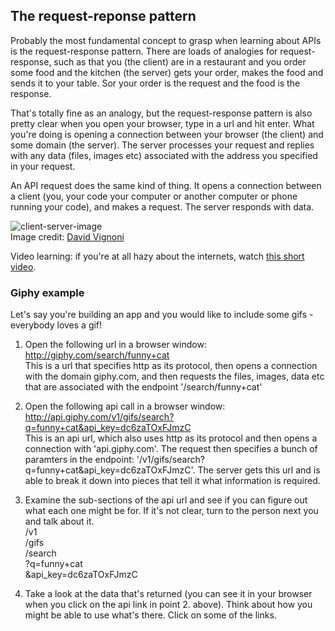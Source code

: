 ## The request-reponse pattern

Probably the most fundamental concept to grasp when learning about APIs is the request-response pattern. There are loads of analogies for request-response, such as that you (the client) are in a restaurant and you order some food and the kitchen (the server) gets your order, makes the food and sends it to your table. Sor your order is the request and the food is the response.  

That's totally fine as an analogy, but the request-response pattern is also pretty clear when you open your browser, type in a url and hit enter. What you're doing is opening a connection between your browser (the client) and some domain (the server). The server processes your request and replies with any data (files, images etc) associated with the address you specified in your request.  

An API request does the same kind of thing. It opens a connection between a client (you, your code your computer or another computer or phone running your code), and makes a request. The server responds with data.

![client-server-image](https://upload.wikimedia.org/wikipedia/commons/thumb/c/c9/Client-server-model.svg/500px-Client-server-model.svg.png)  
Image credit: [David Vignoni](https://commons.wikimedia.org/w/index.php?curid=15782858)

Video learning: if you're at all hazy about the internets, watch [this short video]( https://www.youtube.com/watch?v=7_LPdttKXPc).

### Giphy example
Let's say you're building an app and you would like to include some gifs - everybody loves a gif!

1. Open the following url in a browser window:  
http://giphy.com/search/funny+cat  
This is a url that specifies http as its protocol, then opens a connection with the domain giphy.com, and then requests the files, images, data etc that are associated with the endpoint '/search/funny+cat'
2. Open the following api call in a browser window:   
http://api.giphy.com/v1/gifs/search?q=funny+cat&api_key=dc6zaTOxFJmzC  
This is an api url, which also uses http as its protocol and then opens a connection with 'api.giphy.com'. The request then specifies a bunch of paramters in the endpoint: '/v1/gifs/search?q=funny+cat&api_key=dc6zaTOxFJmzC'. The server gets this url and is able to break it down into pieces that tell it what information is required.

3. Examine the sub-sections of the api url and see if you can figure out what each one might be for. If it's not clear, turn to the person next you and talk about it.  
/v1  
/gifs  
/search  
?q=funny+cat  
&api_key=dc6zaTOxFJmzC  

4. Take a look at the data that's returned (you can see it in your browser when you click on the api link in point 2. above). Think about how you might be able to use what's there. Click on some of the links.
